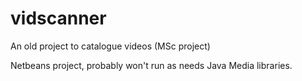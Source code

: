 vidscanner
==========

An old project to catalogue videos (MSc project)

Netbeans project, probably won't run as needs Java Media libraries.
